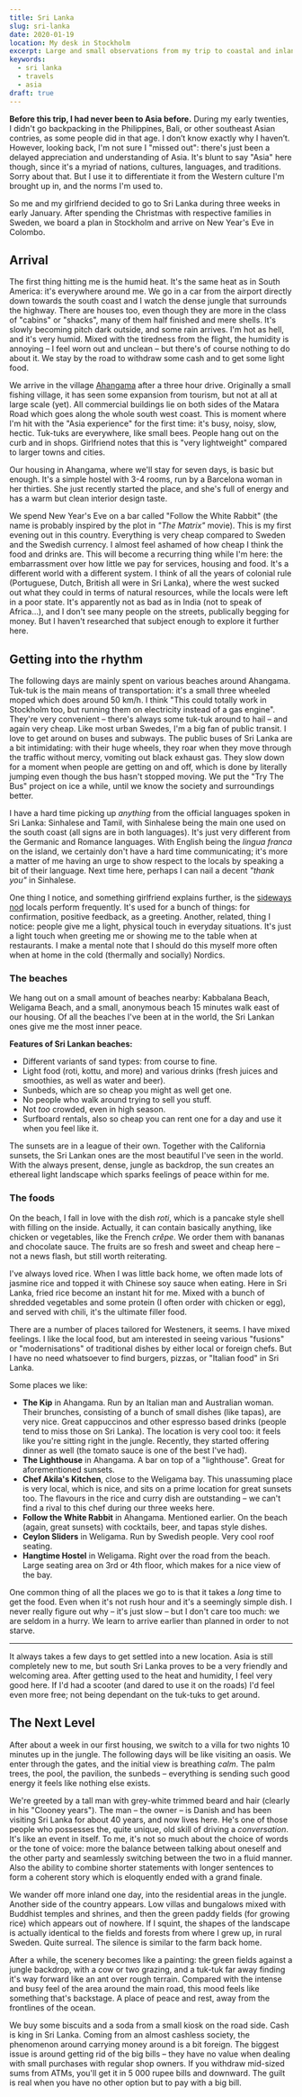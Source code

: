 ```yaml
---
title: Sri Lanka
slug: sri-lanka
date: 2020-01-19
location: My desk in Stockholm
excerpt: Large and small observations from my trip to coastal and inland Sri Lanka.
keywords:
  - sri lanka
  - travels
  - asia
draft: true
---
```


**Before this trip, I had never been to Asia before.** During my early twenties, I didn't go
backpacking in the Philippines, Bali, or other southeast Asian contries, as some people did in that
age. I don’t know exactly why I haven’t. However, looking back, I'm not sure I "missed out": there's
just been a delayed appreciation and understanding of Asia. It's blunt to say "Asia" here though,
since it's a myriad of nations, cultures, languages, and traditions. Sorry about that. But I use it
to differentiate it from the Western culture I'm brought up in, and the norms I'm used to.

So me and my girlfriend decided to go to Sri Lanka during three weeks in early January. After
spending the Christmas with respective families in Sweden, we board a plan in Stockholm and arrive
on New Year's Eve in Colombo.

## Arrival

The first thing hitting me is the humid heat. It's the same heat as in South America: it's
everywhere around me. We go in a car from the airport directly down towards the south coast and I
watch the dense jungle that surrounds the highway. There are houses too, even though they are more
in the class of "cabins" or "shacks", many of them half finished and mere shells. It's slowly
becoming pitch dark outside, and some rain arrives. I'm hot as hell, and it's very humid. Mixed with
the tiredness from the flight, the humidity is annoying – I feel worn out and unclean – but there's
of course nothing to do about it. We stay by the road to withdraw some cash and to get some light
food.

We arrive in the village [Ahangama](https://goo.gl/maps/usBFRzecMpRCKpESA) after a three hour drive.
Originally a small fishing village, it has seen some expansion from tourism, but not at all at large
scale (yet). All commercial buildings lie on both sides of the Matara Road which goes along the
whole south west coast. This is moment where I'm hit with the "Asia experience" for the first time:
it's busy, noisy, slow, hectic. Tuk-tuks are everywhere, like small bees. People hang out on the
curb and in shops. Girlfriend notes that this is "very lightweight" compared to larger towns and
cities.

Our housing in Ahangama, where we'll stay for seven days, is basic but enough. It's a simple hostel
with 3-4 rooms, run by a Barcelona woman in her thirties. She just recently started the place, and
she's full of energy and has a warm but clean interior design taste.

We spend New Year's Eve on a bar called "Follow the White Rabbit" (the name is probably inspired by
the plot in _"The Matrix"_ movie). This is my first evening out in this country. Everything is very
cheap compared to Sweden and the Swedish currency. I almost feel ashamed of how cheap I think the
food and drinks are. This will become a recurring thing while I'm here: the embarrassment over how
little we pay for services, housing and food. It's a different world with a different system. I
think of all the years of colonial rule (Portuguese, Dutch, British all were in Sri Lanka), where
the west sucked out what they could in terms of natural resources, while the locals were left in a
poor state. It's apparently not as bad as in India (not to speak of Africa...), and I don't see many
people on the streets, publically begging for money. But I haven't researched that subject enough to
explore it further here.

## Getting into the rhythm

The following days are mainly spent on various beaches around Ahangama. Tuk-tuk is the main means of
transportation: it's a small three wheeled moped which does around 50 km/h. I think "This could
totally work in Stockholm too, but running them on electricity instead of a gas engine". They're
very convenient – there's always some tuk-tuk around to hail – and again very cheap. Like most urban
Swedes, I'm a big fan of public transit. I love to get around on buses and subways. The public buses
of Sri Lanka are a bit intimidating: with their huge wheels, they roar when they move through the
traffic without mercy, vomiting out black exhaust gas. They slow down for a moment when people are
getting on and off, which is done by literally jumping even though the bus hasn't stopped moving. We
put the "Try The Bus" project on ice a while, until we know the society and surroundings better.

I have a hard time picking up _anything_ from the official languages spoken in Sri Lanka: Sinhalese
and Tamil, with Sinhalese being the main one used on the south coast (all signs are in both
languages). It's just very different from the Germanic and Romance languages. With English being the
_lingua franca_ on the island, we certainly don't have a hard time communicating; it's more a matter
of me having an urge to show respect to the locals by speaking a bit of their language. Next time
here, perhaps I can nail a decent _"thank you"_ in Sinhalese.

One thing I notice, and something girlfriend explains further, is the
[sideways nod](https://www.youtube.com/watch?v=0RaBxH_MKQI) locals perform frequently. It's used for
a bunch of things: for confirmation, positive feedback, as a greeting. Another, related, thing I
notice: people give me a light, physical touch in everyday situations. It's just a light touch when
greeting me or showing me to the table when at restaurants. I make a mental note that I should do
this myself more often when at home in the cold (thermally and socially) Nordics.

### The beaches

We hang out on a small amount of beaches nearby: Kabbalana Beach, Weligama Beach, and a small,
anonymous beach 15 minutes walk east of our housing. Of all the beaches I've been at in the world,
the Sri Lankan ones give me the most inner peace.

**Features of Sri Lankan beaches:**

- Different variants of sand types: from course to fine.
- Light food (roti, kottu, and more) and various drinks (fresh juices and smoothies, as well as
  water and beer).
- Sunbeds, which are so cheap you might as well get one.
- No people who walk around trying to sell you stuff.
- Not _too_ crowded, even in high season.
- Surfboard rentals, also so cheap you can rent one for a day and use it when you feel like it.

The sunsets are in a league of their own. Together with the California sunsets, the Sri Lankan ones
are the most beautiful I've seen in the world. With the always present, dense, jungle as backdrop,
the sun creates an ethereal light landscape which sparks feelings of peace within for me.

### The foods

On the beach, I fall in love with the dish _roti_, which is a pancake style shell with filling on
the inside. Actually, it can contain basically anything, like chicken or vegetables, like the French
_crêpe_. We order them with bananas and chocolate sauce. The fruits are so fresh and sweet and cheap
here – not a news flash, but still worth reiterating.

I've always loved rice. When I was little back home, we often made lots of jasmine rice and topped
it with Chinese soy sauce when eating. Here in Sri Lanka, fried rice become an instant hit for me.
Mixed with a bunch of shredded vegetables and some protein (I often order with chicken or egg), and
served with chili, it's the ultimate filler food.

There are a number of places tailored for Westeners, it seems. I have mixed feelings. I like the
local food, but am interested in seeing various "fusions" or "modernisations" of traditional dishes
by either local or foreign chefs. But I have no need whatsoever to find burgers, pizzas, or "Italian
food" in Sri Lanka.

Some places we like:

- **The Kip** in Ahangama. Run by an Italian man and Australian woman. Their brunches, consisting of
  a bunch of small dishes (like tapas), are very nice. Great cappuccinos and other espresso based
  drinks (people tend to miss those on Sri Lanka). The location is very cool too: it feels like
  you're sitting right in the jungle. Recently, they started offering dinner as well (the tomato
  sauce is one of the best I've had).
- **The Lighthouse** in Ahangama. A bar on top of a "lighthouse". Great for aforementioned sunsets.
- **Chef Akila's Kitchen**, close to the Weligama bay. This unassuming place is very local, which is
  nice, and sits on a prime location for great sunsets too. The flavours in the rice and curry dish
  are outstanding – we can't find a rival to this chef during our three weeks here.
- **Follow the White Rabbit** in Ahangama. Mentioned earlier. On the beach (again, great sunsets)
  with cocktails, beer, and tapas style dishes.
- **Ceylon Sliders** in Weligama. Run by Swedish people. Very cool roof seating.
- **Hangtime Hostel** in Weligama. Right over the road from the beach. Large seating area on 3rd or
  4th floor, which makes for a nice view of the bay.

One common thing of all the places we go to is that it takes a _long_ time to get the food. Even
when it's not rush hour and it's a seemingly simple dish. I never really figure out why – it's just
slow – but I don't care too much: we are seldom in a hurry. We learn to arrive earlier than planned
in order to not starve.

---

It always takes a few days to get settled into a new location. Asia is still completely new to me,
but south Sri Lanka proves to be a very friendly and welcoming area. After getting used to the heat
and humidity, I feel very good here. If I'd had a scooter (and dared to use it on the roads) I'd
feel even more free; not being dependant on the tuk-tuks to get around.

## The Next Level

After about a week in our first housing, we switch to a villa for two nights 10 minutes up in the
jungle. The following days will be like visiting an oasis. We enter through the gates, and the
initial view is breathing _calm_. The palm trees, the pool, the pavilion, the sunbeds – everything
is sending such good energy it feels like nothing else exists.

We're greeted by a tall man with grey-white trimmed beard and hair (clearly in his "Clooney years").
The man – the owner – is Danish and has been visiting Sri Lanka for about 40 years, and now lives
here. He's one of those people who possesses the, quite unique, old skill of driving a
_conversation_. It's like an event in itself. To me, it's not so much about the choice of words or
the tone of voice: more the balance between talking about oneself and the other party and seamlessly
switching between the two in a fluid manner. Also the ability to combine shorter statements with
longer sentences to form a coherent story which is eloquently ended with a grand finale.

We wander off more inland one day, into the residential areas in the jungle. Another side of the
country appears. Low villas and bungalows mixed with Buddhist temples and shrines, and then the
green paddy fields (for growing rice) which appears out of nowhere. If I squint, the shapes of the
landscape is actually identical to the fields and forests from where I grew up, in rural Sweden.
Quite surreal. The silence is similar to the farm back home.

After a while, the scenery becomes like a painting: the green fields against a jungle backdrop, with
a cow or two grazing, and a tuk-tuk far away finding it's way forward like an ant over rough
terrain. Compared with the intense and busy feel of the area around the main road, this mood feels
like something that's backstage. A place of peace and rest, away from the frontlines of the ocean.

We buy some biscuits and a soda from a small kiosk on the road side. Cash is king in Sri Lanka.
Coming from an almost cashless society, the phenomenon around carrying money around is a bit
foreign. The biggest issue is around getting rid of the big bills – they have no value when dealing
with small purchases with regular shop owners. If you withdraw mid-sized sums from ATMs, you'll get
it in 5 000 rupee bills and downward. The guilt is real when you have no other option but to pay
with a big bill.
